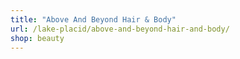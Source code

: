 ```yaml
---
title: "Above And Beyond Hair & Body"
url: /lake-placid/above-and-beyond-hair-and-body/
shop: beauty
---
```

